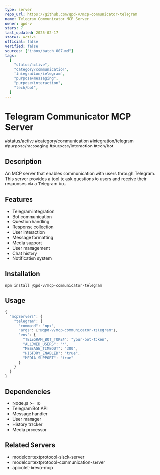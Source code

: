```yaml
---
type: server
repo_url: https://github.com/qpd-v/mcp-communicator-telegram
name: Telegram Communicator MCP Server
owner: qpd-v
stars: 7
last_updated: 2025-02-17
status: active
official: false
verified: false
sources: ["inbox/batch_007.md"]
tags:
  [
    "status/active",
    "category/communication",
    "integration/telegram",
    "purpose/messaging",
    "purpose/interaction",
    "tech/bot",
  ]
---
```


# Telegram Communicator MCP Server

#status/active #category/communication #integration/telegram #purpose/messaging #purpose/interaction #tech/bot

## Description

An MCP server that enables communication with users through Telegram. This server provides a tool to ask questions to users and receive their responses via a Telegram bot.

## Features

- Telegram integration
- Bot communication
- Question handling
- Response collection
- User interaction
- Message formatting
- Media support
- User management
- Chat history
- Notification system

## Installation

```bash
npm install @qpd-v/mcp-communicator-telegram
```

## Usage

```javascript
{
  "mcpServers": {
    "telegram": {
      "command": "npx",
      "args": ["@qpd-v/mcp-communicator-telegram"],
      "env": {
        "TELEGRAM_BOT_TOKEN": "your-bot-token",
        "ALLOWED_USERS": "*",
        "MESSAGE_TIMEOUT": "300",
        "HISTORY_ENABLED": "true",
        "MEDIA_SUPPORT": "true"
      }
    }
  }
}
```

## Dependencies

- Node.js >= 16
- Telegram Bot API
- Message handler
- User manager
- History tracker
- Media processor

## Related Servers

- modelcontextprotocol-slack-server
- modelcontextprotocol-communication-server
- apicolet-brevo-mcp
